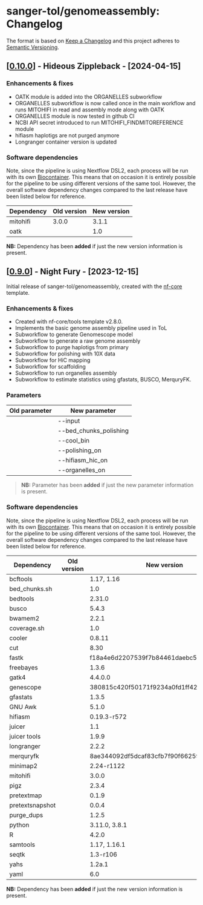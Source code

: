 # sanger-tol/genomeassembly: Changelog

The format is based on [Keep a Changelog](https://keepachangelog.com/en/1.0.0/)
and this project adheres to [Semantic Versioning](https://semver.org/spec/v2.0.0.html).

## [[0.10.0](https://github.com/sanger-tol/genomeassembly/releases/tag/0.10.0)] - Hideous Zippleback - [2024-04-15]

### Enhancements & fixes

- OATK module is added into the ORGANELLES subworkflow
- ORGANELLES subworkflow is now called once in the main workflow and runs MITOHIFI in read and assembly mode along with OATK
- ORGANELLES module is now tested in github CI
- NCBI API secret introduced to run MITOHIFI_FINDMITOREFERENCE module
- hifiasm haplotigs are not purged anymore
- Longranger container version is updated

### Software dependencies

Note, since the pipeline is using Nextflow DSL2, each process will be run with its own [Biocontainer](https://biocontainers.pro/#/registry). This means that on occasion it is entirely possible for the pipeline to be using different versions of the same tool. However, the overall software dependency changes compared to the last release have been listed below for reference.

| Dependency | Old version | New version |
| ---------- | ----------- | ----------- |
| mitohifi   | 3.0.0       | 3.1.1       |
| oatk       |             | 1.0         |

**NB:** Dependency has been **added** if just the new version information is present.

## [[0.9.0](https://github.com/sanger-tol/genomeassembly/releases/tag/0.9.0)] - Night Fury - [2023-12-15]

Initial release of sanger-tol/genomeassembly, created with the [nf-core](https://nf-co.re/) template.

### Enhancements & fixes

- Created with nf-core/tools template v2.8.0.
- Implements the basic genome assembly pipeline used in ToL
- Subworkflow to generate Genomescope model
- Subworkflow to generate a raw genome assembly
- Subworkflow to purge haplotigs from primary
- Subworkflow for polishing with 10X data
- Subworkflow for HiC mapping
- Subworkflow for scaffolding
- Subworkflow to run organelles assembly
- Subworkflow to estimate statistics using gfastats, BUSCO, MerquryFK.

### Parameters

| Old parameter | New parameter          |
| ------------- | ---------------------- |
|               | --input                |
|               | --bed_chunks_polishing |
|               | --cool_bin             |
|               | --polishing_on         |
|               | --hifiasm_hic_on       |
|               | --organelles_on        |

> **NB:** Parameter has been **added** if just the new parameter information is present.

### Software dependencies

Note, since the pipeline is using Nextflow DSL2, each process will be run with its own [Biocontainer](https://biocontainers.pro/#/registry). This means that on occasion it is entirely possible for the pipeline to be using different versions of the same tool. However, the overall software dependency changes compared to the last release have been listed below for reference.

| Dependency      | Old version | New version                              |
| --------------- | ----------- | ---------------------------------------- |
| bcftools        |             | 1.17, 1.16                               |
| bed_chunks.sh   |             | 1.0                                      |
| bedtools        |             | 2.31.0                                   |
| busco           |             | 5.4.3                                    |
| bwamem2         |             | 2.2.1                                    |
| coverage.sh     |             | 1.0                                      |
| cooler          |             | 0.8.11                                   |
| cut             |             | 8.30                                     |
| fastk           |             | f18a4e6d2207539f7b84461daebc54530a9559b0 |
| freebayes       |             | 1.3.6                                    |
| gatk4           |             | 4.4.0.0                                  |
| genescope       |             | 380815c420f50171f9234a0fd1ff426b39829b91 | 
| gfastats        |             | 1.3.5                                    |
| GNU Awk         |             | 5.1.0                                    |
| hifiasm         |             | 0.19.3-r572                              |
| juicer          |             | 1.1                                      |
| juicer tools    |             | 1.9.9                                    |
| longranger      |             | 2.2.2                                    |
| merquryfk       |             | 8ae344092df5dcaf83cfb7f90f662597a9b1fc61 |
| minimap2        |             | 2.24-r1122                               |
| mitohifi        |             | 3.0.0                                    |
| pigz            |             | 2.3.4                                    |
| pretextmap      |             | 0.1.9                                    |
| pretextsnapshot |             | 0.0.4                                    |
| purge_dups      |             | 1.2.5                                    |
| python          |             | 3.11.0, 3.8.1                            |
| R               |             | 4.2.0                                    |
| samtools        |             | 1.17, 1.16.1                             |
| seqtk           |             | 1.3-r106                                 |
| yahs            |             | 1.2a.1                                   |
| yaml            |             | 6.0                                      |

**NB:** Dependency has been **added** if just the new version information is present.
